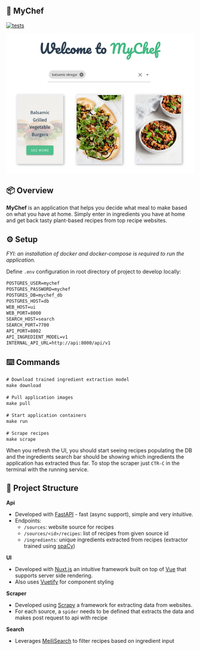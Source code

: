 ## 🌱 MyChef

[![tests](https://github.com/logan-connolly/mychef/actions/workflows/test.yaml/badge.svg)](https://github.com/logan-connolly/mychef/actions)

<div align="center">
  <p>
    <a href="https://github.com/logan-connolly/mychef">
      <img src="ui/static/mychef_example.png" alt="MyChef" />
    </a>
  </p>
</div>

## 📦 Overview

**MyChef** is an application that helps you decide what meal to make based on what you have at home. Simply enter in ingredients you have at home and get back tasty plant-based recipes from top recipe websites.

## ⚙️ Setup

_FYI: an installation of docker and docker-compose is required to run the application._

Define `.env` configuration in root directory of project to develop locally:

```
POSTGRES_USER=mychef
POSTGRES_PASSWORD=mychef
POSTGRES_DB=mychef_db
POSTGRES_HOST=db
WEB_HOST=ui
WEB_PORT=8000
SEARCH_HOST=search
SEARCH_PORT=7700
API_PORT=8002
API_INGREDIENT_MODEL=v1
INTERNAL_API_URL=http://api:8000/api/v1
```

## ⌨️ Commands

```shell
# Download trained ingredient extraction model
make download

# Pull application images
make pull

# Start application containers
make run

# Scrape recipes
make scrape
```

When you refresh the UI, you should start seeing recipes populating the DB and the ingredients search bar should be showing which ingredients the application has extracted thus far. To stop the scraper just `CTR-C` in the terminal with the running service.

## 🧭 Project Structure

**Api**

- Developed with [FastAPI](https://fastapi.tiangolo.com/) - fast (async support), simple and very intuitive.
- Endpoints:
  - `/sources`: website source for recipes
  - `/sources/<id>/recipes`: list of recipes from given source id
  - `/ingredients`: unique ingredients extracted from recipes (extractor trained using [spaCy](https://spacy.io/))

**UI**

- Developed with [Nuxt.js](https://nuxtjs.org/) an intuitive framework built on top of [Vue](https://vuejs.org/) that supports server side rendering.
- Also uses [Vuetify](https://vuetifyjs.com/en/) for component styling

**Scraper**

- Developed using [Scrapy](https://scrapy.org/) a framework for extracting data from websites.
- For each source, a `spider` needs to be defined that extracts the data and makes post request to api with recipe

**Search**

- Leverages [MeiliSearch](https://docs.meilisearch.com/) to filter recipes based on ingredient input
